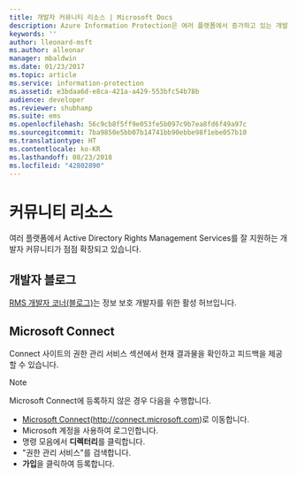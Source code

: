 ```yaml
---
title: 개발자 커뮤니티 리소스 | Microsoft Docs
description: Azure Information Protection은 여러 플랫폼에서 증가하고 있는 개발자 커뮤니티의 원활한 지원을 받습니다.
keywords: ''
author: lleonard-msft
ms.author: alleonar
manager: mbaldwin
ms.date: 01/23/2017
ms.topic: article
ms.service: information-protection
ms.assetid: e3bdaa6d-e8ca-421a-a429-553bfc54b78b
audience: developer
ms.reviewer: shubhamp
ms.suite: ems
ms.openlocfilehash: 56c9cb8f5ff9e053fe5b097c9b7ea8fd6f49a97c
ms.sourcegitcommit: 7ba9850e5bb07b14741bb90ebbe98f1ebe057b10
ms.translationtype: HT
ms.contentlocale: ko-KR
ms.lasthandoff: 08/23/2018
ms.locfileid: "42802890"
---
```

# <a name="community-resources"></a>커뮤니티 리소스

여러 플랫폼에서 Active Directory Rights Management Services를 잘 지원하는 개발자 커뮤니티가 점점 확장되고 있습니다.

## <a name="developers-blog"></a>개발자 블로그
[RMS 개발자 코너(블로그)](http://blogs.msdn.com/b/rms/)는 정보 보호 개발자를 위한 활성 허브입니다.

## <a name="microsoft-connect"></a>Microsoft Connect
Connect 사이트의 권한 관리 서비스 섹션에서 현재 결과물을 확인하고 피드백을 제공할 수 있습니다.

> [!NOTE]
>
>Microsoft Connect에 등록하지 않은 경우 다음을 수행합니다.
>
>-   [Microsoft Connect](http://connect.microsoft.com)(http://connect.microsoft.com)로 이동합니다.
>-   Microsoft 계정을 사용하여 로그인합니다.
>-   명령 모음에서 **디렉터리**를 클릭합니다.
>-   "권한 관리 서비스"를 검색합니다.
>-   **가입**을 클릭하여 등록합니다.
